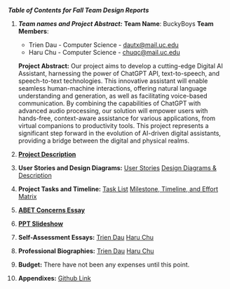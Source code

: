 ***Table of Contents for Fall Team Design Reports***

1. ***Team names and Project Abstract:***
 **Team Name**: BuckyBoys
 **Team Members**:
    - Trien Dau - Computer Science - <dautx@mail.uc.edu>
    - Haru Chu - Computer Science - <chuqc@mail.uc.edu>

    **Project Abstract:** Our project aims to develop a cutting-edge Digital AI Assistant, harnessing the power of ChatGPT API, text-to-speech, and speech-to-text technologies. This innovative assistant will enable seamless human-machine interactions, offering natural language understanding and generation, as well as facilitating voice-based communication. By combining the capabilities of ChatGPT with advanced audio processing, our solution will empower users with hands-free, context-aware assistance for various applications, from virtual companions to productivity tools. This project represents a significant step forward in the evolution of AI-driven digital assistants, providing a bridge between the digital and physical realms.
    
2. [**Project Description**](https://github.com/trienncg01/CS5001/blob/main/Fall%20Design%20Reports/Project-Description.md)
3. **User Stories and Design Diagrams:**
[User Stories](https://github.com/trienncg01/CS5001/blob/main/Fall%20Design%20Reports/UserStories.md)
[Design Diagrams & Description](https://github.com/trienncg01/CS5001/blob/main/Fall%20Design%20Reports/DesignDiagrams.pdf)
4. **Project Tasks and Timeline:**
[Task List](https://github.com/trienncg01/CS5001/blob/main/Fall%20Design%20Reports/TaskList.md)
[Milestone, Timeline, and Effort Matrix](https://github.com/trienncg01/CS5001/blob/main/Fall%20Design%20Reports/Milestone%2C%20Timeline%2C%20and%20Effort%20Matrix%20-%20TrienDau%2C%20HaruChu.pdf)
5. [**ABET Concerns Essay**](https://github.com/trienncg01/CS5001/blob/main/Fall%20Design%20Reports/ConstraintsEssay_TrienDau_HaruChu.pdf)
6. [**PPT Slideshow**](https://github.com/trienncg01/CS5001/blob/main/Fall%20Design%20Reports/Assignment%208%20-%20Fall%20Design%20Presentation.pptx)
7. **Self-Assessment Essays:**
[Trien Dau](https://github.com/trienncg01/CS5001/blob/main/Fall%20Design%20Reports/Homework%20Essays/TrienDau_IndividualCapstoneAssessment.pdf)
[Haru Chu](https://github.com/trienncg01/CS5001/blob/main/Fall%20Design%20Reports/Homework%20Essays/HaruChu_IndividualCapstoneAssessment.pdf)
8. **Professional Biographies:**
[Trien Dau](https://github.com/trienncg01/CS5001/blob/main/Fall%20Design%20Reports/TrienDau_ProfessionalBiography.md)
[Haru Chu](https://github.com/trienncg01/CS5001/blob/main/Fall%20Design%20Reports/HaruChu_ProfessionalBiography.md)
9. **Budget:**
There have not been any expenses until this point.
10. **Appendixes:**
[Github Link](https://github.com/trienncg01/CS5001)

